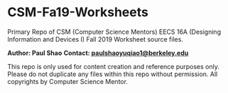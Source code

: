 # CSM-Fa19-Worksheets

Primary Repo of CSM (Computer Science Mentors) EECS 16A (Designing Information and Devices I) Fall 2019 Worksheet source files. 

**Author: Paul Shao**
**Contact: paulshaoyuqiao1@berkeley.edu**

This repo is only used for content creation and reference purposes only. Please do not duplicate any files within this repo without permission. All copyrights by Computer Science Mentor. 
